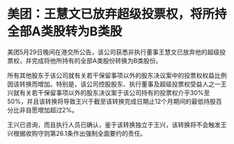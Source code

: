 # 美团：王慧文已放弃超级投票权，将所持全部A类股转为B类股

美团5月29日晚间在港交所公告，该公司获悉非执行董事王慧文已放弃他的超级投票权，并完成将他所持有的全部A类股份转换为B类股份。

所有其他股东于该公司就有关若干保留事项以外的股东决议案中的投票权权益比例因该转换而增加。特别是，该公司控股股东、执行董事及超级投票权受益人之一王兴就有关若干保留事项以外的股东决议案于该公司持有的投票权介乎30%至50%，并且该转换将导致王兴于截至该转换完成日期止12个月期间的最低持股百分比非自愿增加超过2%。

王兴已咨询，而且执行人员已确认，鉴于该转换独立于王兴，该转换将不会触发王兴根据收购守则第26.1条作出强制全面要约的责任。


